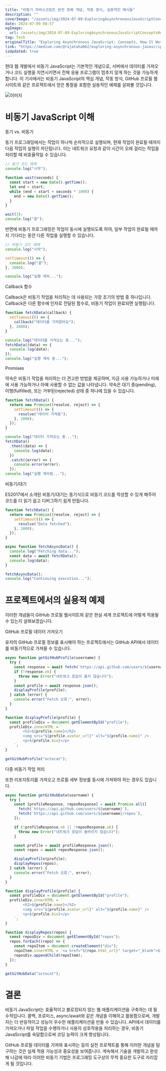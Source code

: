 ```yaml
---
title: "비동기 자바스크립트 완전 정복 개념, 작동 방식, 실용적인 예시들"
description: ""
coverImage: "/assets/img/2024-07-09-ExploringAsynchronousJavaScriptConceptsHowItWorksandPracticalExamples_0.png"
date: 2024-07-09 08:57
ogImage: 
  url: /assets/img/2024-07-09-ExploringAsynchronousJavaScriptConceptsHowItWorksandPracticalExamples_0.png
tag: Tech
originalTitle: "Exploring Asynchronous JavaScript: Concepts, How It Works, and Practical Examples"
link: "https://medium.com/@rajataha062/exploring-asynchronous-javascript-concepts-how-it-works-and-practical-examples-ea35dcd5b0d6"
isUpdated: true
---
```




현대 웹 개발에서 비동기 JavaScript는 기본적인 개념으로, 서버에서 데이터를 가져오거나 코드 실행을 지연시키면서 전체 응용 프로그램이 멈추지 않게 하는 것을 가능하게 합니다. 이 기사에서는 비동기 JavaScript의 핵심 개념, 작동 방식, GitHub 프로필 웹사이트와 같은 프로젝트에서 얻은 통찰을 포함한 실용적인 예제를 살펴볼 것입니다.

![이미지](/assets/img/2024-07-09-ExploringAsynchronousJavaScriptConceptsHowItWorksandPracticalExamples_0.png)

# 비동기 JavaScript 이해

동기 vs. 비동기

<div class="content-ad"></div>

동기 프로그래밍에서는 작업이 하나씩 순차적으로 실행되며, 현재 작업이 완료될 때까지 다음 작업의 실행이 차단됩니다. 이는 네트워크 요청과 같이 시간이 오래 걸리는 작업을 처리할 때 비효율적일 수 있습니다.

```js
// 동기 코드 예제
console.log("시작");

function wait(seconds) {
  const start = new Date().getTime();
  let end = start;
  while (end < start + seconds * 1000) {
    end = new Date().getTime();
  }
}

wait(3);
console.log("끝");
```

반면에 비동기 프로그래밍은 작업이 동시에 실행되도록 하여, 일부 작업이 완료될 때까지 기다리는 동안 다른 작업을 실행할 수 있습니다.

```js
// 비동기 코드 예제
console.log("시작");

setTimeout(() => {
  console.log("끝");
}, 3000);

console.log("실행 계속...");
```

<div class="content-ad"></div>

Callback 함수

Callback은 비동기 작업을 처리하는 데 사용되는 가장 초기의 방법 중 하나입니다. Callback은 다른 함수에 인자로 전달된 함수로, 비동기 작업이 완료되면 실행됩니다.

```js
function fetchData(callback) {
  setTimeout(() => {
    callback("데이터를 가져왔어요");
  }, 2000);
}

console.log("데이터를 가져오는 중...");
fetchData((data) => {
  console.log(data);
});
console.log("실행 계속 중...");
```

Promises

<div class="content-ad"></div>

약속은 비동기 작업을 처리하는 더 견고한 방법을 제공하며, 지금 사용 가능하거나 미래에 사용 가능하거나 아예 사용할 수 없는 값을 나타냅니다. 약속은 대기 중(pending), 이행(fulfilled), 또는 거부된(rejected) 상태 중 하나에 있을 수 있습니다.

```js
function fetchData() {
  return new Promise((resolve, reject) => {
    setTimeout(() => {
      resolve("데이터 가져옴");
    }, 2000);
  });
}

console.log("데이터 가져오는 중...");
fetchData()
  .then((data) => {
    console.log(data);
  })
  .catch((error) => {
    console.error(error);
  });
console.log("실행 계속됨...");
```

비동기/대기

ES2017에서 소개된 비동기/대기는 동기식으로 비동기 코드를 작성할 수 있게 해주어 코드를 더 읽기 쉽고 디버그하기 쉽게 만듭니다.

<div class="content-ad"></div>

```js
function fetchData() {
  return new Promise((resolve, reject) => {
    setTimeout(() => {
      resolve("Data fetched");
    }, 2000);
  });
}

async function fetchAsyncData() {
  console.log("Fetching data...");
  const data = await fetchData();
  console.log(data);
}

fetchAsyncData();
console.log("Continuing execution...");
```

# 프로젝트에서의 실용적 예제

이러한 개념들이 GitHub 프로필 웹사이트와 같은 현실 세계 프로젝트에 어떻게 적용될 수 있는지 살펴보겠습니다.

GitHub 프로필 데이터 가져오기

<div class="content-ad"></div>

유저의 GitHub 프로필 정보를 표시해야 하는 프로젝트에서는 GitHub API에서 데이터를 비동기적으로 가져올 수 있습니다.

```js
async function getGitHubProfile(username) {
  try {
    const response = await fetch(`https://api.github.com/users/${username}`);
    if (!response.ok) {
      throw new Error("네트워크 응답이 옳지 않습니다");
    }
    const profile = await response.json();
    displayProfile(profile);
  } catch (error) {
    console.error("Fetch 오류:", error);
  }
}

function displayProfile(profile) {
  const profileDiv = document.getElementById("profile");
  profileDiv.innerHTML = `
        <h2>${profile.name}</h2>
        <img src="${profile.avatar_url}" alt="${profile.name}" />
        <p>${profile.bio}</p>
    `;
}

getGitHubProfile("octocat");
```

다중 비동기 작업 처리

또한 리포지토리를 가져오고 프로필 세부 정보를 동시에 가져와야 하는 경우도 있습니다.

<div class="content-ad"></div>

```js
async function getGitHubData(username) {
  try {
    const [profileResponse, reposResponse] = await Promise.all([
      fetch(`https://api.github.com/users/${username}`),
      fetch(`https://api.github.com/users/${username}/repos`),
    ]);

    if (!profileResponse.ok || !reposResponse.ok) {
      throw new Error("네트워크 응답이 올바르지 않습니다");
    }

    const profile = await profileResponse.json();
    const repos = await reposResponse.json();

    displayProfile(profile);
    displayRepos(repos);
  } catch (error) {
    console.error("Fetch 오류:", error);
  }
}

function displayProfile(profile) {
  const profileDiv = document.getElementById("profile");
  profileDiv.innerHTML = `
        <h2>${profile.name}</h2>
        <img src="${profile.avatar_url}" alt="${profile.name}" />
        <p>${profile.bio}</p>
    `;
}

function displayRepos(repos) {
  const reposDiv = document.getElementById("repos");
  repos.forEach((repo) => {
    const repoItem = document.createElement("div");
    repoItem.innerHTML = `<a href="${repo.html_url}" target="_blank">${repo.name}</a>`;
    reposDiv.appendChild(repoItem);
  });
}

getGitHubData("octocat");
```

# 결론

비동기 JavaScript는 효율적이고 블로킹되지 않는 웹 애플리케이션을 구축하는 데 필수적입니다. 콜백, 프로미스, async/await와 같은 개념을 이해하고 활용함으로써, 개발자는 더 반응적이고 성능이 우수한 애플리케이션을 만들 수 있습니다. API에서 데이터를 가져오거나 파일 작업을 수행하거나 사용자 상호작용을 처리하는 경우, 비동기 JavaScript를 숙달함으로써 코딩 능력이 크게 향상됩니다.

GitHub 프로필 데이터를 가져와 표시하는 등의 실전 프로젝트를 통해 이러한 개념을 탐구하는 것은 실제 적용 가능성과 중요성을 보여줍니다. 계속해서 기술을 개발하고 완성해 나감에 따라 이러한 비동기 기법은 프로그래밍 도구상의 무척 중요한 도구로 자리잡게 될 것입니다.
